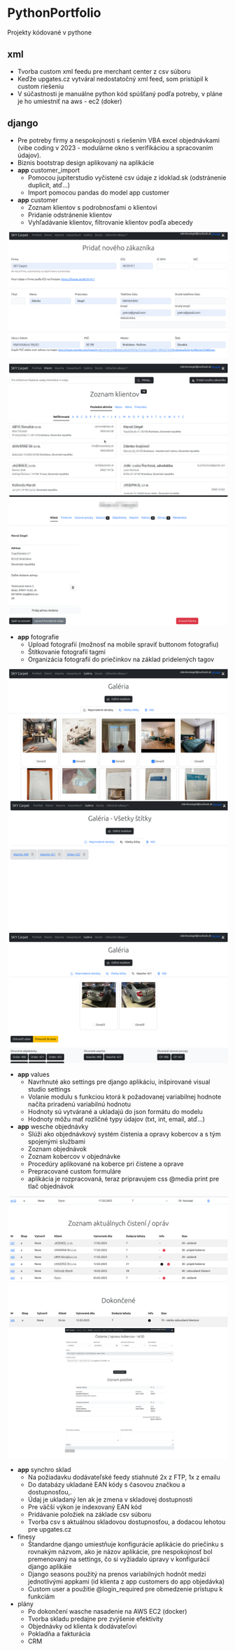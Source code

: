 # PythonPortfolio
Projekty kódované v pythone

## xml

- Tvorba custom xml feedu pre merchant center z csv súboru
- Keďže upgates.cz vytváral nedostatočný xml feed, som pristúpil k custom riešeniu
- V súčastnosti je manuálne python kód spúšťaný podľa potreby, v pláne je ho umiestniť na aws - ec2 (doker)

## django

- Pre potreby firmy a nespokojnosti s riešením VBA excel objednávkami (vibe coding v 2023 - modulárne okno s verifikáciou a spracovaním údajov).
- Biznis bootstrap design aplikovaný na aplikácie
- __app__ customer_import
  - Pomocou jupiterstudio vyčistené csv údaje z idoklad.sk (odstránenie duplicít, atď...)
  - Import pomocou pandas do model app customer
- __app__ customer
  - Zoznam klientov s podrobnosťami o klientovi
  - Pridanie odstránenie klientov
  - Vyhľadávanie klientov, filtrovanie klientov podľa abecedy

![Screenshot](add_customer.png)
![Screenshot](all_customers.png)
![Screenshot](customer_detail.png)

- __app__ fotografie
  - Upload fotografií (možnosť na mobile spraviť buttonom fotografiu)
  - Štítkovanie fotografií tagmi
  - Organizácia fotografií do priečinkov na základ pridelených tagov

![Screenshot](gallery.png)
![Screenshot](all_tags.png)
![Screenshot](tag_folder.png)

- __app__ values
  - Navrhnuté ako settings pre django aplikáciu, inšpirované visual studio settings
  - Volanie modulu s funkciou ktorá k požadovanej variabilnej hodnote načíta priradenú variabilnú hodnotu
  - Hodnoty sú vytvárané a ukladajú do json formátu do modelu
  - Hodnoty môžu mať rozličné typy údajov (txt, int, email, atď...)
- __app__ wesche objednávky
  - Slúži ako objednávkový systém čistenia a opravy kobercov a s tým spojenými službami
  - Zoznam objednávok
  - Zoznam kobercov v objednávke
  - Procedúry aplikované na koberce pri čistene a oprave
  - Prepracované custom formuláre
  - aplikácia je rozpracovaná, teraz pripravujem css @media print pre tlač objednávok

![Screenshot](all_orders.png)
![Screenshot](order_detail.png)

- __app__ synchro sklad
  - Na požiadavku dodávateľské feedy stiahnuté 2x z FTP, 1x z emailu
  - Do databázy ukladané EAN kódy s časovou značkou a dostupnosťou,.
  - Údaj je ukladaný len ak je zmena v skladovej dostupnosti
  - Pre väčší výkon je indexovaný EAN kód
  - Pridávanie položiek na základe csv súboru
  - Tvorba csv s aktuálnou skladovou dostupnosťou, a dodacou lehotou pre upgates.cz
- finesy
  - Štandardne django umiestňuje konfigurácie aplikácie do priečinku s rovnakým názvom, ako je názov aplikácie, pre nespokojnosť bol premenovaný na settings, čo si vyžiadalo úpravy v konfigurácií django aplikáie
  - Django seasons použitý na prenos variabilných hodnôt medzi jednotlivými appkami (id klienta z app customers do app objedávka)
  - Custom user a použitie @login_required pre obmedzenie prístupu k funkciám
- plány
  - Po dokončení wasche nasadenie na AWS EC2 (docker)
  - Tvorba skladu predajne pre zvýšenie efektivity
  - Objednávky od klienta k dodávateľovi
  - Pokladňa a fakturácia
  - CRM

